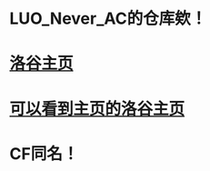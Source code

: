 # LUO_Never_AC的仓库欸！

# [洛谷主页](https://www.luogu.com.cn/user/772815)

# [可以看到主页的洛谷主页](https://www.luogu.com/user/772815)

# CF同名！
